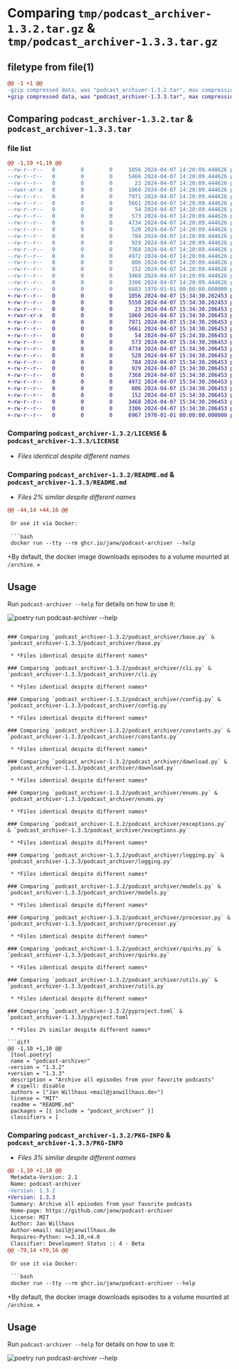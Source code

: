 # Comparing `tmp/podcast_archiver-1.3.2.tar.gz` & `tmp/podcast_archiver-1.3.3.tar.gz`

## filetype from file(1)

```diff
@@ -1 +1 @@
-gzip compressed data, was "podcast_archiver-1.3.2.tar", max compression
+gzip compressed data, was "podcast_archiver-1.3.3.tar", max compression
```

## Comparing `podcast_archiver-1.3.2.tar` & `podcast_archiver-1.3.3.tar`

### file list

```diff
@@ -1,19 +1,19 @@
--rw-r--r--   0        0        0     1056 2024-04-07 14:20:09.440626 podcast_archiver-1.3.2/LICENSE
--rw-r--r--   0        0        0     5466 2024-04-07 14:20:09.444626 podcast_archiver-1.3.2/README.md
--rw-r--r--   0        0        0       23 2024-04-07 14:20:09.444626 podcast_archiver-1.3.2/podcast_archiver/__init__.py
--rwxr-xr-x   0        0        0     1860 2024-04-07 14:20:09.444626 podcast_archiver-1.3.2/podcast_archiver/base.py
--rw-r--r--   0        0        0     7971 2024-04-07 14:20:09.444626 podcast_archiver-1.3.2/podcast_archiver/cli.py
--rw-r--r--   0        0        0     5661 2024-04-07 14:20:09.444626 podcast_archiver-1.3.2/podcast_archiver/config.py
--rw-r--r--   0        0        0       54 2024-04-07 14:20:09.444626 podcast_archiver-1.3.2/podcast_archiver/console.py
--rw-r--r--   0        0        0      573 2024-04-07 14:20:09.444626 podcast_archiver-1.3.2/podcast_archiver/constants.py
--rw-r--r--   0        0        0     4734 2024-04-07 14:20:09.444626 podcast_archiver-1.3.2/podcast_archiver/download.py
--rw-r--r--   0        0        0      520 2024-04-07 14:20:09.444626 podcast_archiver-1.3.2/podcast_archiver/enums.py
--rw-r--r--   0        0        0      784 2024-04-07 14:20:09.444626 podcast_archiver-1.3.2/podcast_archiver/exceptions.py
--rw-r--r--   0        0        0      929 2024-04-07 14:20:09.444626 podcast_archiver-1.3.2/podcast_archiver/logging.py
--rw-r--r--   0        0        0     7368 2024-04-07 14:20:09.444626 podcast_archiver-1.3.2/podcast_archiver/models.py
--rw-r--r--   0        0        0     4972 2024-04-07 14:20:09.444626 podcast_archiver-1.3.2/podcast_archiver/processor.py
--rw-r--r--   0        0        0      806 2024-04-07 14:20:09.444626 podcast_archiver-1.3.2/podcast_archiver/quirks.py
--rw-r--r--   0        0        0      152 2024-04-07 14:20:09.444626 podcast_archiver-1.3.2/podcast_archiver/session.py
--rw-r--r--   0        0        0     3468 2024-04-07 14:20:09.444626 podcast_archiver-1.3.2/podcast_archiver/utils.py
--rw-r--r--   0        0        0     3306 2024-04-07 14:20:09.444626 podcast_archiver-1.3.2/pyproject.toml
--rw-r--r--   0        0        0     6883 1970-01-01 00:00:00.000000 podcast_archiver-1.3.2/PKG-INFO
+-rw-r--r--   0        0        0     1056 2024-04-07 15:34:30.202453 podcast_archiver-1.3.3/LICENSE
+-rw-r--r--   0        0        0     5550 2024-04-07 15:34:30.202453 podcast_archiver-1.3.3/README.md
+-rw-r--r--   0        0        0       23 2024-04-07 15:34:30.206453 podcast_archiver-1.3.3/podcast_archiver/__init__.py
+-rwxr-xr-x   0        0        0     1860 2024-04-07 15:34:30.206453 podcast_archiver-1.3.3/podcast_archiver/base.py
+-rw-r--r--   0        0        0     7971 2024-04-07 15:34:30.206453 podcast_archiver-1.3.3/podcast_archiver/cli.py
+-rw-r--r--   0        0        0     5661 2024-04-07 15:34:30.206453 podcast_archiver-1.3.3/podcast_archiver/config.py
+-rw-r--r--   0        0        0       54 2024-04-07 15:34:30.206453 podcast_archiver-1.3.3/podcast_archiver/console.py
+-rw-r--r--   0        0        0      573 2024-04-07 15:34:30.206453 podcast_archiver-1.3.3/podcast_archiver/constants.py
+-rw-r--r--   0        0        0     4734 2024-04-07 15:34:30.206453 podcast_archiver-1.3.3/podcast_archiver/download.py
+-rw-r--r--   0        0        0      520 2024-04-07 15:34:30.206453 podcast_archiver-1.3.3/podcast_archiver/enums.py
+-rw-r--r--   0        0        0      784 2024-04-07 15:34:30.206453 podcast_archiver-1.3.3/podcast_archiver/exceptions.py
+-rw-r--r--   0        0        0      929 2024-04-07 15:34:30.206453 podcast_archiver-1.3.3/podcast_archiver/logging.py
+-rw-r--r--   0        0        0     7368 2024-04-07 15:34:30.206453 podcast_archiver-1.3.3/podcast_archiver/models.py
+-rw-r--r--   0        0        0     4972 2024-04-07 15:34:30.206453 podcast_archiver-1.3.3/podcast_archiver/processor.py
+-rw-r--r--   0        0        0      806 2024-04-07 15:34:30.206453 podcast_archiver-1.3.3/podcast_archiver/quirks.py
+-rw-r--r--   0        0        0      152 2024-04-07 15:34:30.206453 podcast_archiver-1.3.3/podcast_archiver/session.py
+-rw-r--r--   0        0        0     3468 2024-04-07 15:34:30.206453 podcast_archiver-1.3.3/podcast_archiver/utils.py
+-rw-r--r--   0        0        0     3306 2024-04-07 15:34:30.206453 podcast_archiver-1.3.3/pyproject.toml
+-rw-r--r--   0        0        0     6967 1970-01-01 00:00:00.000000 podcast_archiver-1.3.3/PKG-INFO
```

### Comparing `podcast_archiver-1.3.2/LICENSE` & `podcast_archiver-1.3.3/LICENSE`

 * *Files identical despite different names*

### Comparing `podcast_archiver-1.3.2/README.md` & `podcast_archiver-1.3.3/README.md`

 * *Files 2% similar despite different names*

```diff
@@ -44,14 +44,16 @@
 
 Or use it via Docker:
 
 ```bash
 docker run --tty --rm ghcr.io/janw/podcast-archiver --help
 ```
 
+By default, the docker image downloads episodes to a volume mounted at `/archive`.
+
 ## Usage
 
 Run `podcast-archiver --help` for details on how to use it:
 
 <!-- RICH-CODEX fake_command: "podcast-archiver --help" -->
 ![`poetry run podcast-archiver --help`](.assets/podcast-archiver-help.svg)
```

### Comparing `podcast_archiver-1.3.2/podcast_archiver/base.py` & `podcast_archiver-1.3.3/podcast_archiver/base.py`

 * *Files identical despite different names*

### Comparing `podcast_archiver-1.3.2/podcast_archiver/cli.py` & `podcast_archiver-1.3.3/podcast_archiver/cli.py`

 * *Files identical despite different names*

### Comparing `podcast_archiver-1.3.2/podcast_archiver/config.py` & `podcast_archiver-1.3.3/podcast_archiver/config.py`

 * *Files identical despite different names*

### Comparing `podcast_archiver-1.3.2/podcast_archiver/constants.py` & `podcast_archiver-1.3.3/podcast_archiver/constants.py`

 * *Files identical despite different names*

### Comparing `podcast_archiver-1.3.2/podcast_archiver/download.py` & `podcast_archiver-1.3.3/podcast_archiver/download.py`

 * *Files identical despite different names*

### Comparing `podcast_archiver-1.3.2/podcast_archiver/enums.py` & `podcast_archiver-1.3.3/podcast_archiver/enums.py`

 * *Files identical despite different names*

### Comparing `podcast_archiver-1.3.2/podcast_archiver/exceptions.py` & `podcast_archiver-1.3.3/podcast_archiver/exceptions.py`

 * *Files identical despite different names*

### Comparing `podcast_archiver-1.3.2/podcast_archiver/logging.py` & `podcast_archiver-1.3.3/podcast_archiver/logging.py`

 * *Files identical despite different names*

### Comparing `podcast_archiver-1.3.2/podcast_archiver/models.py` & `podcast_archiver-1.3.3/podcast_archiver/models.py`

 * *Files identical despite different names*

### Comparing `podcast_archiver-1.3.2/podcast_archiver/processor.py` & `podcast_archiver-1.3.3/podcast_archiver/processor.py`

 * *Files identical despite different names*

### Comparing `podcast_archiver-1.3.2/podcast_archiver/quirks.py` & `podcast_archiver-1.3.3/podcast_archiver/quirks.py`

 * *Files identical despite different names*

### Comparing `podcast_archiver-1.3.2/podcast_archiver/utils.py` & `podcast_archiver-1.3.3/podcast_archiver/utils.py`

 * *Files identical despite different names*

### Comparing `podcast_archiver-1.3.2/pyproject.toml` & `podcast_archiver-1.3.3/pyproject.toml`

 * *Files 2% similar despite different names*

```diff
@@ -1,10 +1,10 @@
 [tool.poetry]
 name = "podcast-archiver"
-version = "1.3.2"
+version = "1.3.3"
 description = "Archive all episodes from your favorite podcasts"
 # cspell: disable
 authors = ["Jan Willhaus <mail@janwillhaus.de>"]
 license = "MIT"
 readme = "README.md"
 packages = [{ include = "podcast_archiver" }]
 classifiers = [
```

### Comparing `podcast_archiver-1.3.2/PKG-INFO` & `podcast_archiver-1.3.3/PKG-INFO`

 * *Files 3% similar despite different names*

```diff
@@ -1,10 +1,10 @@
 Metadata-Version: 2.1
 Name: podcast-archiver
-Version: 1.3.2
+Version: 1.3.3
 Summary: Archive all episodes from your favorite podcasts
 Home-page: https://github.com/janw/podcast-archiver
 License: MIT
 Author: Jan Willhaus
 Author-email: mail@janwillhaus.de
 Requires-Python: >=3.10,<4.0
 Classifier: Development Status :: 4 - Beta
@@ -79,14 +79,16 @@
 
 Or use it via Docker:
 
 ```bash
 docker run --tty --rm ghcr.io/janw/podcast-archiver --help
 ```
 
+By default, the docker image downloads episodes to a volume mounted at `/archive`.
+
 ## Usage
 
 Run `podcast-archiver --help` for details on how to use it:
 
 <!-- RICH-CODEX fake_command: "podcast-archiver --help" -->
 ![`poetry run podcast-archiver --help`](.assets/podcast-archiver-help.svg)
```

